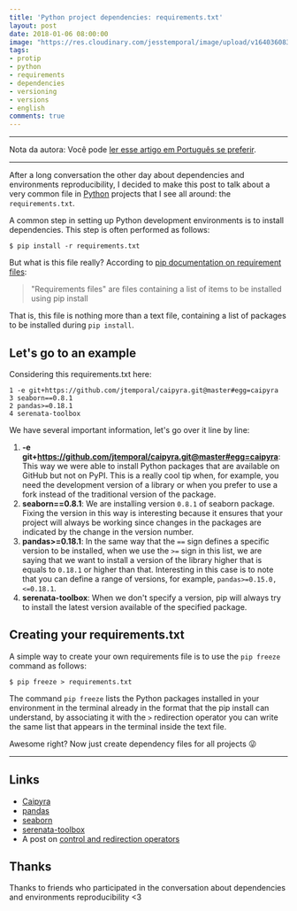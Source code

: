 ```yaml
---
title: 'Python project dependencies: requirements.txt'
layout: post
date: 2018-01-06 08:00:00
image: "https://res.cloudinary.com/jesstemporal/image/upload/v1640360835/covers/colinha_igmf4s.png"
tags:
- protip
- python
- requirements
- dependencies
- versioning
- versions
- english
comments: true
---
```


***

Nota da autora: Você pode [ler esse artigo em Português se preferir](https://jtemporal.com/requirements-txt/).

***

After a long conversation the other day about dependencies and environments reproducibility, I decided to make this post to talk about a very common file in [Python](http://python.org/) projects that I see all around: the `requirements.txt`.

A common step in setting up Python development environments is to install dependencies. This step is often performed as follows:

```console
$ pip install -r requirements.txt
```

But what is this file really? According to [pip documentation on requirement files](https://pip.pypa.io/en/stable/user_guide/#requirements-files):

> "Requirements files" are files containing a list of items to be installed using pip install

That is, this file is nothing more than a text file, containing a list of packages to be installed during `pip install`.

## Let's go to an example

Considering this requirements.txt here:

```plaintext
1 -e git+https://github.com/jtemporal/caipyra.git@master#egg=caipyra
3 seaborn==0.8.1
2 pandas>=0.18.1
4 serenata-toolbox
```

We have several important information, let's go over it line by line:

1. **-e git+https://github.com/jtemporal/caipyra.git@master#egg=caipyra**: This way we were able to install Python packages that are available on GitHub but not on PyPI. This is a really cool tip when, for example, you need the development version of a library or when you prefer to use a fork instead of the traditional version of the package.
2. **seaborn==0.8.1**: We are installing version `0.8.1` of seaborn package. Fixing the version in this way is interesting because it ensures that your project will always be working since changes in the packages are indicated by the change in the version number.
3. **pandas>=0.18.1**: In the same way that the `==` sign defines a specific version to be installed, when we use the `>=` sign in this list, we are saying that we want to install a version of the library higher that is equals to `0.18.1` or higher than that. Interesting in this case is to note that you can define a range of versions, for example, `pandas>=0.15.0, <=0.18.1`.
4. **serenata-toolbox**: When we don't specify a version, pip will always try to install the latest version available of the specified package.

## Creating your requirements.txt

A simple way to create your own requirements file is to use the `pip freeze` command as follows:

```console
$ pip freeze > requirements.txt
```

The command `pip freeze` lists the Python packages installed in your environment in the terminal already in the format that the pip install can understand, by associating it with the `>` redirection operator you can write the same list that appears in the terminal inside the text file.

Awesome right? Now just create dependency files for all projects 😜

***

## Links

* [Caipyra](https://github.com/jtemporal/caipyra)
* [pandas](https://pandas.pydata.org/)
* [seaborn](https://seaborn.pydata.org/)
* [serenata-toolbox](https://github.com/datasciencebr/serenata-toolbox)
* A post on [control and redirection operators](https://unix.stackexchange.com/questions/159513/what-are-the-shells-control-and-redirection-operators)

## Thanks

Thanks to friends who participated in the conversation about dependencies and environments reproducibility <3

